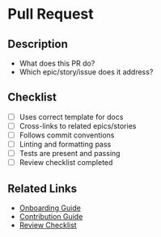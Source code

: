 # Pull Request

## Description

- What does this PR do?
- Which epic/story/issue does it address?

## Checklist

- [ ] Uses correct template for docs
- [ ] Cross-links to related epics/stories
- [ ] Follows commit conventions
- [ ] Linting and formatting pass
- [ ] Tests are present and passing
- [ ] Review checklist completed

## Related Links

- [Onboarding Guide](../docs/guides/onboarding.md)
- [Contribution Guide](../docs/guides/contribution-guide.md)
- [Review Checklist](../docs/guides/review-checklist.md)
